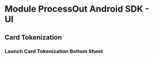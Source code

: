 # Module ProcessOut Android SDK - UI

## Card Tokenization

### Launch Card Tokenization Bottom Sheet

